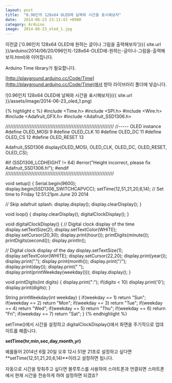 ```yaml
---
layout: post
title:  "0.96인치 128x64 OLED에 날짜와 시간을 표시해보자"
date:   2014-06-23 23:11:43 +0900
category: Arduino
image:  2014-06-23_oled_1.jpg
---
```

이전글 ['0.96인치 128x64 OLED에 원하는 글이나 그림을 출력해보자']({{ site.url }}/arduino/2014/06/20/096인치-128x64-OLED에-원하는-글이나-그림을-출력해보자.html)와 이어집니다.

Arduino Time library가 필요합니다.

[http://playground.arduino.cc/Code/Time](http://playground.arduino.cc/Code/Time)에서 받아 라이브러리 폴더에 넣습니다.

![0.96인치 128x64 OLED에 날짜와 시간을 표시해보자]({{ site.url }}/assets/image/2014-06-23_oled_1.png)

{% highlight c %}
#include <Time.h>
#include <SPI.h>
#include <Wire.h>
#include <Adafruit_GFX.h>
#include <Adafruit_SSD1306.h>

///////////////////////////////////////////////////////////////////
//----- OLED instance
#define OLED_MOSI   9
#define OLED_CLK   10
#define OLED_DC    11
#define OLED_CS    12
#define OLED_RESET 13

Adafruit_SSD1306 display(OLED_MOSI, OLED_CLK, OLED_DC, OLED_RESET, OLED_CS);

#if (SSD1306_LCDHEIGHT != 64)
#error("Height incorrect, please fix Adafruit_SSD1306.h!");
#endif
///////////////////////////////////////////////////////////////////

void setup() {
  Serial.begin(9600);
  display.begin(SSD1306_SWITCHCAPVCC);
  setTime(12,51,21,20,6,14); // Set time to Friday 12:51:21pm June 20 2014

  // Skip adafruit splash.
  display.display();
  display.clearDisplay();
}

void  loop() {
  display.clearDisplay();
  digitalClockDisplay();
}

void digitalClockDisplay() {
  // Digital clock display of the time
  display.setTextSize(2);
  display.setTextColor(WHITE);
  display.setCursor(20,30);
  display.print(hour());
  printDigits(minute());
  printDigits(second());
  display.println();

  // Digital clock display of the day
  display.setTextSize(1);
  display.setTextColor(WHITE);
  display.setCursor(22,20);
  display.print(year());
  display.print(".");
  display.print(month());
  display.print("/");
  display.print(day());
  display.print("  ");
  display.print(printWeekday(weekday()));
  display.display();
}

void printDigits(int digits) {
  display.print(":");
  if(digits < 10)
    display.print('0');
  display.print(digits);
}

String printWeekday(int weekday) {
  if(weekday == 1)
    return "Sun";
  if(weekday == 2)
    return "Mon";
  if(weekday == 3)
    return "Tue";
  if(weekday == 4)
    return "Wed";
  if(weekday == 5)
    return "Thu";
  if(weekday == 6)
    return "Fri";
  if(weekday == 7)
    return "Sat";
}
{% endhighlight %}

setTime()에서 시간을 설정하고 digitalClockDisplay()에서 화면을 주기적으로 업데이트를 해줍니다.

**setTime(hr,min,sec,day,month,yr)**

예를들어 2014년 6월 20일 오후 12시 51분 21초로 설정하고 싶다면 **setTime(12,51,21,20,6,14)**이라고 설정하면 됩니다.

자동으로 시간을 맞춰주고 싶다면 블루투스를 사용하여 스마트폰과 연결되면 스마트폰에서 현재 시간을 전송하게 하여 설정하면 되겠죠?

